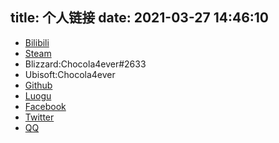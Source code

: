 title: 个人链接
date: 2021-03-27 14:46:10
---
- [Bilibili](https://space.bilibili.com/186517328)
- [Steam](https://steamcommunity.com/id/625850057)
- Blizzard:Chocola4ever#2633
- Ubisoft:Chocola4ever
- [Github](https://github.com/Chocola4ever)
- [Luogu](https://www.luogu.com.cn/user/40698)
- [Facebook](https://www.facebook.com/Chocola4ever)
- [Twitter](https://twitter.com/The_Cold_Summer)
- [QQ](mailto:chocola4ever@foxmail.com)
